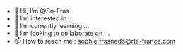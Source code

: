 - 👋 Hi, I’m @So-Fras
- 👀 I’m interested in ...
- 🌱 I’m currently learning ...
- 💞️ I’m looking to collaborate on ...
- 📫 How to reach me : sophie.frasnedo@rte-france.com

<!---
So-Fras/So-Fras is a ✨ special ✨ repository because its `README.md` (this file) appears on your GitHub profile.
You can click the Preview link to take a look at your changes.
--->
